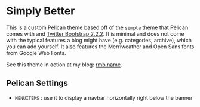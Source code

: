 Simply Better
==================
This is a custom Pelican theme based off of the `simple` theme that Pelican
comes with and [Twitter Bootstrap 2.2.2](http://twitter.github.com/bootstrap/).
It is minimal and does not come with the
typical features a blog might have (e.g. categories, archive), which you can
add yourself. It also features the Merriweather and Open Sans fonts from Google
Web Fonts.

See this theme in action at my blog: [rmb.name](http://rmb.name).

Pelican Settings
----------------

* `MENUITEMS` : use it to display a navbar horizontally right below the banner
